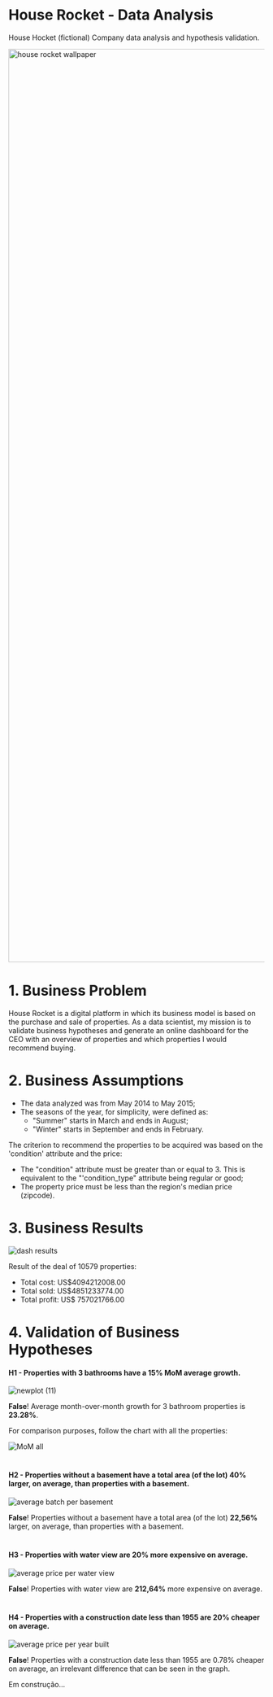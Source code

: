 # House Rocket - Data Analysis
 House Hocket (fictional) Company data analysis and hypothesis validation. 
 
<img width="1796" alt="house rocket wallpaper" src="https://user-images.githubusercontent.com/97196457/160295938-aaa525e3-6d60-4bc4-801a-b5f5982efe7c.png">

# 1. Business Problem
House Rocket is a digital platform in which its business model is based on the purchase and sale of properties. As a data scientist, my mission is to validate business hypotheses and generate an online dashboard for the CEO with an overview of properties and which properties I would recommend buying.

# 2. Business Assumptions
- The data analyzed was from May 2014 to May 2015;
- The seasons of the year, for simplicity, were defined as:
  - "Summer" starts in March and ends in August;
  - "Winter" starts in September and ends in February.

The criterion to recommend the properties to be acquired was based on the 'condition' attribute and the price:
- The "condition" attribute must be greater than or equal to 3. This is equivalent to the "'condition_type" attribute being regular or good;
- The property price must be less than the region's median price (zipcode).

# 3. Business Results

![dash results](https://user-images.githubusercontent.com/97196457/161179006-a7c0b79a-03a4-443a-a1bd-494ce14cab3e.png)

Result of the deal of 10579 properties:
- Total cost: US$4094212008.00 
- Total sold: US$4851233774.00 
- Total profit: US$ 757021766.00

# 4. Validation of Business Hypotheses

#### H1 - Properties with 3 bathrooms have a 15% MoM average growth.

![newplot (11)](https://user-images.githubusercontent.com/97196457/161087580-170206c2-9ab4-4d74-a27b-13f28a3441e6.png)

**False**! Average month-over-month growth for 3 bathroom properties is **23.28%**.

For comparison purposes, follow the chart with all the properties:

![MoM all](https://user-images.githubusercontent.com/97196457/161171579-75129e0b-060a-493c-a3ed-0d47e76505fd.png)

#

#### H2 - Properties without a basement have a total area (of the lot) 40% larger, on average, than properties with a basement.

![average batch per basement](https://user-images.githubusercontent.com/97196457/161133267-24e18a7a-4fbb-4334-bbf7-57d49a277222.png)

**False**! Properties without a basement have a total area (of the lot) **22,56%** larger, on average, than properties with a basement.

#

#### H3 - Properties with water view are 20% more expensive on average.

![average price per water view](https://user-images.githubusercontent.com/97196457/161134150-54eca024-822f-4820-8b7f-caf131f26d33.png)

**False**! Properties with water view are **212,64%** more expensive on average.

#

#### H4 - Properties with a construction date less than 1955 are 20% cheaper on average.

![average price per year built](https://user-images.githubusercontent.com/97196457/161134770-01978059-0cc6-454d-a433-3a0f9e26166d.png)

**False**! Properties with a construction date less than 1955 are 0.78% cheaper on average, an irrelevant difference that can be seen in the graph.

Em construção...

